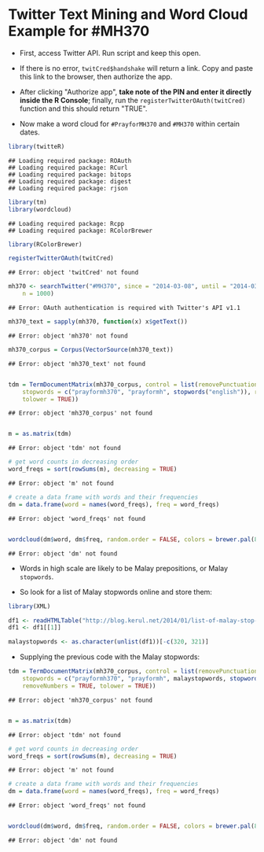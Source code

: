 Twitter Text Mining and Word Cloud Example for #MH370
========================================================

- First, access Twitter API. Run script and keep this open.

- If there is no error, `twitCred$handshake` will return a link. Copy and paste this link to the browser, then authorize the app.

- After clicking "Authorize app", **take note of the PIN and enter it directly inside the R Console**; finally, run the `registerTwitterOAuth(twitCred)` function and this should return "TRUE".


- Now make a word cloud for `#PrayforMH370` and `#MH370` within certain dates.


```r
library(twitteR)
```

```
## Loading required package: ROAuth
## Loading required package: RCurl
## Loading required package: bitops
## Loading required package: digest
## Loading required package: rjson
```

```r
library(tm)
library(wordcloud)
```

```
## Loading required package: Rcpp
## Loading required package: RColorBrewer
```

```r
library(RColorBrewer)

registerTwitterOAuth(twitCred)
```

```
## Error: object 'twitCred' not found
```

```r
mh370 <- searchTwitter("#MH370", since = "2014-03-08", until = "2014-03-24", 
    n = 1000)
```

```
## Error: OAuth authentication is required with Twitter's API v1.1
```

```r
mh370_text = sapply(mh370, function(x) x$getText())
```

```
## Error: object 'mh370' not found
```

```r
mh370_corpus = Corpus(VectorSource(mh370_text))
```

```
## Error: object 'mh370_text' not found
```

```r

tdm = TermDocumentMatrix(mh370_corpus, control = list(removePunctuation = TRUE, 
    stopwords = c("prayformh370", "prayformh", stopwords("english")), removeNumbers = TRUE, 
    tolower = TRUE))
```

```
## Error: object 'mh370_corpus' not found
```

```r

m = as.matrix(tdm)
```

```
## Error: object 'tdm' not found
```

```r
# get word counts in decreasing order
word_freqs = sort(rowSums(m), decreasing = TRUE)
```

```
## Error: object 'm' not found
```

```r
# create a data frame with words and their frequencies
dm = data.frame(word = names(word_freqs), freq = word_freqs)
```

```
## Error: object 'word_freqs' not found
```

```r

wordcloud(dm$word, dm$freq, random.order = FALSE, colors = brewer.pal(8, "Dark2"))
```

```
## Error: object 'dm' not found
```


- Words in high scale are likely to be Malay prepositions, or Malay `stopwords`.

- So look for a list of Malay stopwords online and store them:


```r
library(XML)

df1 <- readHTMLTable("http://blog.kerul.net/2014/01/list-of-malay-stop-words.html")
df1 <- df1[[1]]

malaystopwords <- as.character(unlist(df1))[-c(320, 321)]
```


- Supplying the previous code with the Malay stopwords:


```r
tdm = TermDocumentMatrix(mh370_corpus, control = list(removePunctuation = TRUE, 
    stopwords = c("prayformh370", "prayformh", malaystopwords, stopwords("english")), 
    removeNumbers = TRUE, tolower = TRUE))
```

```
## Error: object 'mh370_corpus' not found
```

```r

m = as.matrix(tdm)
```

```
## Error: object 'tdm' not found
```

```r
# get word counts in decreasing order
word_freqs = sort(rowSums(m), decreasing = TRUE)
```

```
## Error: object 'm' not found
```

```r
# create a data frame with words and their frequencies
dm = data.frame(word = names(word_freqs), freq = word_freqs)
```

```
## Error: object 'word_freqs' not found
```

```r

wordcloud(dm$word, dm$freq, random.order = FALSE, colors = brewer.pal(8, "Dark2"))
```

```
## Error: object 'dm' not found
```





